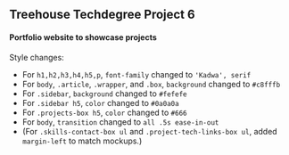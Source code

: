 ## Treehouse Techdegree Project 6

#### Portfolio website to showcase projects

Style changes:
- For `h1,h2,h3,h4,h5,p`, `font-family` changed to `'Kadwa', serif`
- For `body`, `.article`, `.wrapper`, and `.box`, `background` changed to `#c8fffb`
- For `.sidebar`, `background` changed to `#fefefe`
- For `.sidebar h5`, `color` changed to `#0a0a0a`
- For `.projects-box h5`, `color` changed to `#666`
- For `body`, `transition` changed to `all .5s ease-in-out`
- (For `.skills-contact-box ul` and `.project-tech-links-box ul`, added `margin-left` to match mockups.)